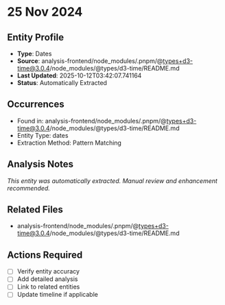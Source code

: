 # 25 Nov 2024

## Entity Profile
- **Type**: Dates
- **Source**: analysis-frontend/node_modules/.pnpm/@types+d3-time@3.0.4/node_modules/@types/d3-time/README.md
- **Last Updated**: 2025-10-12T03:42:07.741164
- **Status**: Automatically Extracted

## Occurrences
- Found in: analysis-frontend/node_modules/.pnpm/@types+d3-time@3.0.4/node_modules/@types/d3-time/README.md
- Entity Type: dates
- Extraction Method: Pattern Matching

## Analysis Notes
*This entity was automatically extracted. Manual review and enhancement recommended.*

## Related Files
- analysis-frontend/node_modules/.pnpm/@types+d3-time@3.0.4/node_modules/@types/d3-time/README.md

## Actions Required
- [ ] Verify entity accuracy
- [ ] Add detailed analysis
- [ ] Link to related entities
- [ ] Update timeline if applicable
